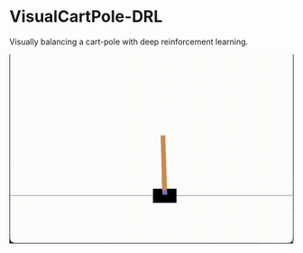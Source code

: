 # VisualCartPole-DRL

Visually balancing a cart-pole with deep reinforcement learning.

![gif](https://github.com/ruke1ire/VisualCartPole-DRL/blob/master/img/AC-RM-2%20Q_LR%3D0.001%20P_LR%3D5e-06%20BATCH_SIZE%3D128%20GAMMA%3D0.99%20MEMORY_SIZE%3D150000%20BETA%3D0.05_policy_4030.pt.gif "Actor Critic with Replay Memory")
